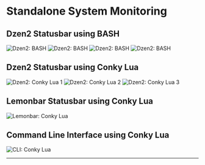Standalone System Monitoring
=====================

## Dzen2 Statusbar using BASH

![Dzen2: BASH][dzen-bash-1]
![Dzen2: BASH][dzen-bash-2]
![Dzen2: BASH][dzen-bash-3]
![Dzen2: BASH][dzen-bash-4]

## Dzen2 Statusbar using Conky Lua

![Dzen2: Conky Lua 1][dzen-conky-1]
![Dzen2: Conky Lua 2][dzen-conky-2]
![Dzen2: Conky Lua 3][dzen-conky-3]

## Lemonbar Statusbar using Conky Lua

![Lemonbar: Conky Lua][lemon-conky]

## Command Line Interface using Conky Lua

![CLI: Conky Lua][cli-conky]

-- -- --

[dzen-bash-1]:  https://github.com/epsi-rns/dotfiles/blob/master/standalone/readme/dzen2-bash-mix-arrow.png
[dzen-bash-2]:  https://github.com/epsi-rns/dotfiles/blob/master/standalone/readme/dzen2-bash-mix-deco.png
[dzen-bash-3]:  https://github.com/epsi-rns/dotfiles/blob/master/standalone/readme/dzen2-bash-red-arrow.png
[dzen-bash-4]:  https://github.com/epsi-rns/dotfiles/blob/master/standalone/readme/dzen2-bash-red-deco.png

[dzen-conky-1]: https://github.com/epsi-rns/dotfiles/blob/master/standalone/readme/dzen2-conky-01-bright-colorful.png
[dzen-conky-2]: https://github.com/epsi-rns/dotfiles/blob/master/standalone/readme/dzen2-conky-02-dark-colorful.png
[dzen-conky-3]: https://github.com/epsi-rns/dotfiles/blob/master/standalone/readme/dzen2-conky-03-bright-arrow.png

[lemon-conky]:  https://github.com/epsi-rns/dotfiles/blob/master/standalone/readme/lemon-02-conky.png

[cli-conky]:    https://github.com/epsi-rns/dotfiles/blob/master/standalone/readme/cli-conky-lua.png

